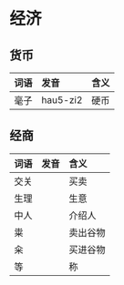 # 经济

## 货币

| 词语 | 发音 | 含义 |
| :--- | :--- | :--- |
| 毫子 | hau5-zi2 | 硬币 |

## 经商

| 词语 | 发音 | 含义 |
| :--- | :--- | :--- |
| 交关 |  | 买卖 |
| 生理 |  | 生意 |
| 中人 |  | 介绍人 |
| 粜 |  | 卖出谷物 |
| 籴 |  | 买进谷物 |
| 等 |  | 称 |

